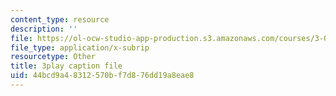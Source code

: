 ```yaml
---
content_type: resource
description: ''
file: https://ol-ocw-studio-app-production.s3.amazonaws.com/courses/3-091sc-introduction-to-solid-state-chemistry-fall-2010/44bcd9a48312570bf7d876dd19a8eae8_kB2Ue4Fip2c.srt
file_type: application/x-subrip
resourcetype: Other
title: 3play caption file
uid: 44bcd9a4-8312-570b-f7d8-76dd19a8eae8
---
```

